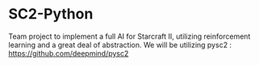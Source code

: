 # SC2-Python
Team project to implement a full AI for Starcraft II, utilizing reinforcement learning and a great deal of abstraction.
We will be utilizing pysc2 : https://github.com/deepmind/pysc2